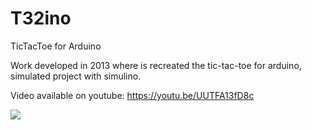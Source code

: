 # T32ino

TicTacToe for Arduino

Work developed in 2013 where is recreated the tic-tac-toe for arduino, simulated project with simulino.

Video available on youtube:
https://youtu.be/UUTFA13fD8c

![](https://youtu.be/UUTFA13fD8c)
